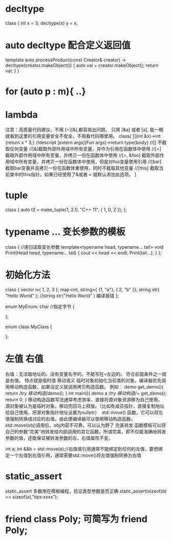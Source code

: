 
# decltype
class {
int x = 3;
decltype(x) y = x;

# auto decltype 配合定义返回值
template <typename Creator>
auto processProduct(const Creator& creator) -> decltype(creator.makeObject()) {
	auto val = creator.makeObject();
	return val;
}
}

# for (auto p : m){ ..}

# lambda
注意：高质量代码建议，不用 [=][&],都容易出问题。 只用 [&a] 或者 [a], 能一眼就看到这里的引用变量安全不安全，不用看代码哪里用。
class{
	[](int &x)->int {return x * 3;}  //descript [extern args](Fun args)->return type{body}
		//[] 不截取任何变量
		//[&]截取外部作用域中所有变量，并作为引用在函数体中使用
		//[=] 截取外部作用域中所有变量，并拷贝一份在函数体中使用
		//[=, &foo]   截取外部作用域中所有变量，并拷贝一份在函数体中使用，但是对foo变量使用引用
		//[bar]   截取bar变量并且拷贝一份在函数体重使用，同时不截取其他变量
		//[this]            截取当前类中的this指针。如果已经使用了&或者 = 就默认添加此选项。
}

# tuple
class
{
	auto t2 = make_tuple(1, 2.0, "C++ 11", { 1, 0, 2 });
};

# typename ...  变长参数的模板
class 
{
		//递归读取变长参数
	template<typename head, typename... tail>
	void Print(Head head, typename... tail) {
		cout << head << endl;
		Print(tail...);
	}
};

# 初始化方法
class
{
	vector<int> iv{ 1, 2, 3 };
	map<int, string>{ {1, "a"}, { 2, "b" }};
	string str{ "Hello World" }; //string str("Hello World" ) 编译报错
};

enum MyEnum: char  //指定字节
{

};

enum class MyClass
{

};

# 左值 右值
右值：无法取地址的、没有变量名字的，不能写在=左边的。 符合前面条件之一就是右值。  特点就是临时值
 移动语义
临时对象初始化当前类的对象，编译器优先调用移动构造函数，如果没定义就调用拷贝构造函数。
例如：
demo get_demo(){
    return /*try 移动构造*/demo();
}
int main(){
    demo a /*try 移动构造*/= get_demo();
    return 0;
}
移动构造函数写法通常考虑效率，直接将源对象资源移为自己使用，源对象被认为是临时对象，移动完回马上释放。（比如有成员指针，直接复制地址给自己使用，把源对象指针地址设置为nullptr）
 std::move() 函数，它可以将左值强制转换成对应的右值，由此便编译器可以使用移动构造函数。
std::move(obj)调用后，obj内容不可靠，可以认为野了
完美转发
函数模板可以将自己的参数“完美”地转发给内部调用的其它函数。所谓完美，即不仅能准确地转发参数的值，还能保证被转发参数的左、右值属性不变。

int a; int &&b = std::move(a);//右值值引用通常不能绑定到任何的左值，要想绑定一个左值到右值引用，通常需要std::move()将左值强制转换为右值

# static_assert
 static_assert 多数用在模板编程，验证类型参数是否正确
 static_assert(sizeof(b) == sizeof(a),"tips:xxxx");

# friend class Poly; 可简写为 friend Poly;
